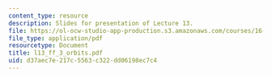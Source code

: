 ```yaml
---
content_type: resource
description: Slides for presentation of Lecture 13.
file: https://ol-ocw-studio-app-production.s3.amazonaws.com/courses/16-851-satellite-engineering-fall-2003/d37aec7e217c5563c322dd06198ec7c4_l13_ff_3_orbits.pdf
file_type: application/pdf
resourcetype: Document
title: l13_ff_3_orbits.pdf
uid: d37aec7e-217c-5563-c322-dd06198ec7c4
---
```

